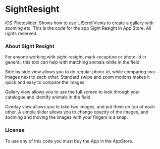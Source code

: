 SightResight
============

iOS Photoslider. Shows how to use UIScrollViews to create a gallery with zooming etc. This is the code for the app Sight Resight in App Store. All rights reserved.

### About Sight Resight

For anyone working with sight-resight, mark-recapture or photo-id in general, this tool can help with matching animals while in the field. 

Side by side view allows you to do regular photo-id, while comparing two images next to each other. Standard swipe and zoom motions makes it quick and easy to compare the images. 

Gallery view allows you to use the full screen to look through your catalogue and identify animals in the field. 

Overlay view allows you to take two images, and put them on top of each other. A simple slider allows you to change opacity of the images, and zooming and moving the images with your fingers is a snap.

### License

To use any of this code you must buy the App in the AppStore. 
